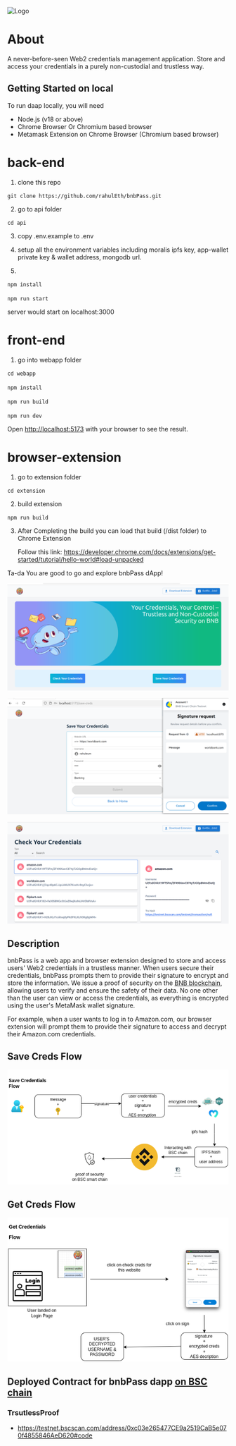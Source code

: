 ![Logo](docs/bnbpass.svg)

# About

A never-before-seen Web2 credentials management application. Store and access your credentials in a purely non-custodial and trustless way.

## Getting Started on local 

To run daap locally, you will need

- Node.js (v18 or above)
- Chrome Browser Or Chromium based browser
- Metamask Extension on Chrome Browser (Chromium based browser)

# back-end

1. clone this repo

```
git clone https://github.com/rahulEth/bnbPass.git
```

2.  go to api folder

```
cd api
```

3. copy .env.example to .env 

4. setup all the environment variables including moralis ipfs key, app-wallet private key
& wallet address, mongodb url.

5. 
```
npm install

npm run start

```
server would start on localhost:3000

# front-end

1. go into webapp folder

```
cd webapp

npm install

npm run build

npm run dev

```
Open [http://localhost:5173](http://localhost:5173) with your browser to see the result.

# browser-extension

1. go to extension folder

```
cd extension
```

2. build extension

```
npm run build
```

3. After Completing the build you can load that build (/dist folder) to Chrome Extension

   Follow this link: https://developer.chrome.com/docs/extensions/get-started/tutorial/hello-world#load-unpacked

Ta-da You are good to go and explore bnbPass dApp!

![top](./docs/bnb-dashboard.png)


![top](./docs/bnb-save-creds.png)


![top](./docs/bnb-get-creds.png)


## Description

bnbPass is a web app and browser extension designed to store and access users' Web2 credentials in a trustless manner. When users secure their credentials, bnbPass prompts them to provide their signature to encrypt and store the information. We issue a proof of security on the [BNB blockchain](https://docs.bnbchain.org), allowing users to verify and ensure the safety of their data. No one other than the user can view or access the credentials, as everything is encrypted using the user's MetaMask wallet signature.

For example, when a user wants to log in to Amazon.com, our browser extension will prompt them to provide their signature to access and decrypt their Amazon.com credentials.

## Save Creds Flow

![architecture](./docs/bnbpass-save-creds.drawio.png)

## Get Creds Flow

![architecture](./docs/bnbpass-get-creds.drawio.png)



## Deployed Contract for bnbPass dapp [on BSC chain](https://docs.bnbchain.org/)

### TrsutlessProof

- https://testnet.bscscan.com/address/0xc03e265477CE9a2519CaB5e070f4855846AeD620#code